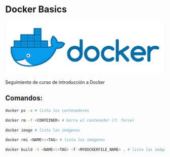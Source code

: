 # Docker Basics
![logo](xtras/Docker-logo.png)

Seguimiento de curso de introducción a Docker

## Comandos:
```sh 
docker ps -a # lista los contenedores
```

```sh 
docker rm -f <CONTEINER> # borra el contenedor (f: force)
```

```sh 
docker image # lista las imágenes
```

```sh 
docker rmi <NAME>:<TAG> # lista las imágenes
```

```sh 
docker build -t <NAME>:<TAG> -f <MYDOCKERFILE_NAME> . # lista las imágenes
```

